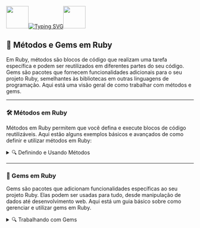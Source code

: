 <img align="margin-right: 100px;" src="https://static.wikia.nocookie.net/tibia/images/a/a9/Giant_Ruby.gif/revision/latest?cb=20181107134532&path-prefix=en&format=original" width="60" height="60">[![Typing SVG](https://readme-typing-svg.herokuapp.com?font=Oswald&weight=500&size=30&pause=1000&color=C00F0F&center=true&vCenter=true&width=435&lines=M%C3%A9todos+e+Gems+em+Ruby)](https://git.io/typing-svg)<img align="margin-left: 100px;" src="https://static.wikia.nocookie.net/tibia/images/a/a9/Giant_Ruby.gif/revision/latest?cb=20181107134532&path-prefix=en&format=original" width="60" height="60">

<h2>🔧 Métodos e Gems em Ruby</h2>

Em Ruby, métodos são blocos de código que realizam uma tarefa específica e podem ser reutilizados em diferentes partes do seu código. Gems são pacotes que fornecem funcionalidades adicionais para o seu projeto Ruby, semelhantes às bibliotecas em outras linguagens de programação. Aqui está uma visão geral de como trabalhar com métodos e gems.

---

### 🛠️ Métodos em Ruby

Métodos em Ruby permitem que você defina e execute blocos de código reutilizáveis. Aqui estão alguns exemplos básicos e avançados de como definir e utilizar métodos em Ruby:

<details>
<summary>🔍 Definindo e Usando Métodos</summary>

```ruby
# Definindo um método simples
def saudacao(nome)
  puts "Olá, #{nome}!"
end

# Chamando o método
saudacao("Maria") # Output: Olá, Maria!

# Método com valor de retorno
def soma(a, b)
  a + b
end

# Chamando o método e armazenando o resultado
resultado = soma(5, 3)
puts resultado # Output: 8

# Método com valor padrão para parâmetros
def saudacao(nome = "Visitante")
  puts "Olá, #{nome}!"
end

# Chamando o método com e sem argumento
saudacao # Output: Olá, Visitante!
saudacao("Ana") # Output: Olá, Ana!

# Método com múltiplos parâmetros e uso de blocos
def iterar(valores)
  valores.each do |valor|
    yield valor
  end
end

# Chamando o método com um bloco
iterar([1, 2, 3]) do |valor|
  puts valor
end
```

</details>

---

### 💎 Gems em Ruby

Gems são pacotes que adicionam funcionalidades específicas ao seu projeto Ruby. Elas podem ser usadas para tudo, desde manipulação de dados até desenvolvimento web. Aqui está um guia básico sobre como gerenciar e utilizar gems em Ruby.

<details>
<summary>🔍 Trabalhando com Gems</summary>

```markdown
# Listar Gems Instaladas
Para listar as gems instaladas no seu sistema, use o comando:
```
```sh
gem list
```
```markdown
# Instalar Gems
Para instalar uma gem, você pode usar o comando `gem install`. Por exemplo:
```
```sh
gem install rails
```
```markdown
# Usar Bundler para Gerenciar Gems
O Bundler é uma ferramenta para gerenciar as gems de um projeto Ruby. Primeiro, instale o Bundler se ainda não tiver:
```
```sh
gem install bundler
```
```markdown
# Criar um Gemfile
Crie um arquivo chamado `Gemfile` no diretório raiz do seu projeto. Este arquivo lista todas as gems necessárias para o seu projeto. Exemplo de `Gemfile`:
```
```ruby
source 'https://rubygems.org'

gem 'rails'
gem 'nokogiri'
gem 'puma'
```
```markdown
# Instalar Gems do Gemfile
Depois de criar ou atualizar o `Gemfile`, você pode instalar todas as gems listadas usando o Bundler:
```
```sh
bundle install
```
```markdown
# Atualizar Gems
Para atualizar todas as gems do seu `Gemfile`, use:
```
```sh
bundle update
```
```markdown
# Remover Gems
Para remover uma gem específica do seu projeto, remova-a do `Gemfile` e execute:
```
```sh
bundle install
```
```markdown
# Verificar Versões de Gems
Para verificar a versão de uma gem instalada, use:
```
```sh
gem list [nome_da_gem]
```
```

</details>

---

## 🛠️ Como Usar Este Guia

Este README fornece uma visão geral de como definir e utilizar métodos em Ruby, bem como como gerenciar gems usando o Bundler. Explore os exemplos e siga as instruções para aprender a trabalhar com métodos e adicionar funcionalidades ao seu projeto Ruby usando gems.

## 🤝 Contribuições

Contribuições são bem-vindas! Se você tem sugestões de melhorias ou novos exemplos, sinta-se à vontade para abrir uma *pull request*.
